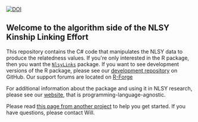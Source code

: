 [![DOI](https://zenodo.org/badge/4971/LiveOak/NlsyLinksDetermination.png)](http://dx.doi.org/10.5281/zenodo.12518)
## Welcome to the algorithm side of the NLSY Kinship Linking Effort

This repository contains the C# code that manipulates the NLSY data to produce the relatedness values.  If you're only interested in the R package, then you want the [`NlsyLinks`](http://cran.r-project.org/web/packages/NlsyLinks/) package.  If you want to see development versions of the R package, please see our [development repository](https://github.com/LiveOak/NlsyLinks) on GitHub.  Our support forums are located on [R-Forge](https://r-forge.r-project.org/forum/?group_id=1330/)

For additional information about the package and using it in NLSY research, please see our [website](http://liveoak.github.io/NlsyLinks/), that is programming-language-agnostic.
 
Please read [this page from another project](https://github.com/OuhscBbmc/RedcapExample/blob/master/README.md) to help you get started.  If you have questions, please contact Will.
